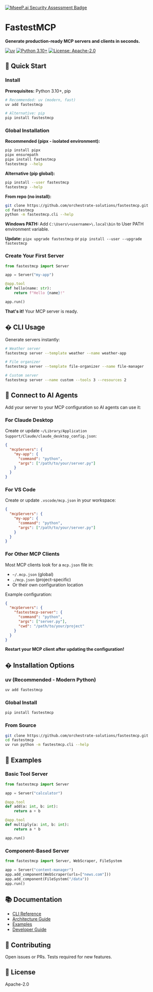 [![MseeP.ai Security Assessment Badge](https://mseep.net/pr/orchestrate-solutions-fastestmcp-badge.png)](https://mseep.ai/app/orchestrate-solutions-fastestmcp)


# FastestMCP

**Generate production-ready MCP servers and clients in seconds.**

[![uv](https://img.shields.io/badge/⚡_uv-Recommended-blue)](https://github.com/astral-sh/uv)
[![Python 3.10+](https://img.shields.io/badge/python-3.10+-blue.svg)](https://www.python.org/downloads/)
[![License: Apache-2.0](https://img.shields.io/badge/License-Apache%202.0-yellow.svg)](https://opensource.org/licenses/Apache-2.0)

## 👋 Quick Start

### Install

**Prerequisites:** Python 3.10+, pip

```bash
# Recommended: uv (modern, fast)
uv add fastestmcp

# Alternative: pip
pip install fastestmcp
```

### Global Installation

**Recommended (pipx - isolated environment):**
```bash
pip install pipx
pipx ensurepath
pipx install fastestmcp
fastestmcp --help
```

**Alternative (pip global):**
```bash
pip install --user fastestmcp
fastestmcp --help
```

**From repo (no install):**
```bash
git clone https://github.com/orchestrate-solutions/fastestmcp.git
cd fastestmcp
python -m fastestmcp.cli --help
```

**Windows PATH:** Add `C:\Users\<username>\.local\bin` to User PATH environment variable.

**Update:** `pipx upgrade fastestmcp` or `pip install --user --upgrade fastestmcp`


### Create Your First Server
```python
from fastestmcp import Server

app = Server("my-app")

@app.tool
def hello(name: str):
    return f"Hello {name}!"

app.run()
```

**That's it!** Your MCP server is ready.

## �️ CLI Usage

Generate servers instantly:

```bash
# Weather server
fastestmcp server --template weather --name weather-app

# File organizer
fastestmcp server --template file-organizer --name file-manager

# Custom server
fastestmcp server --name custom --tools 3 --resources 2
```

## 🔗 Connect to AI Agents

Add your server to your MCP configuration so AI agents can use it:

### For Claude Desktop

Create or update `~/Library/Application Support/Claude/claude_desktop_config.json`:

```json
{
  "mcpServers": {
    "my-app": {
      "command": "python",
      "args": ["/path/to/your/server.py"]
    }
  }
}
```

### For VS Code

Create or update `.vscode/mcp.json` in your workspace:

```json
{
  "mcpServers": {
    "my-app": {
      "command": "python",
      "args": ["/path/to/your/server.py"]
    }
  }
}
```

### For Other MCP Clients

Most MCP clients look for a `mcp.json` file in:
- `~/.mcp.json` (global)
- `./mcp.json` (project-specific)
- Or their own configuration location

Example configuration:
```json
{
  "mcpServers": {
    "fastestmcp-server": {
      "command": "python",
      "args": ["server.py"],
      "cwd": "/path/to/your/project"
    }
  }
}
```

**Restart your MCP client after updating the configuration!**

## � Installation Options

### uv (Recommended - Modern Python)
```bash
uv add fastestmcp
```

### Global Install
```bash
pip install fastestmcp
```

### From Source
```bash
git clone https://github.com/orchestrate-solutions/fastestmcp.git
cd fastestmcp
uv run python -m fastestmcp.cli --help
```

## 🎨 Examples

### Basic Tool Server
```python
from fastestmcp import Server

app = Server("calculator")

@app.tool
def add(a: int, b: int):
    return a + b

@app.tool
def multiply(a: int, b: int):
    return a * b

app.run()
```

### Component-Based Server
```python
from fastestmcp import Server, WebScraper, FileSystem

app = Server("content-manager")
app.add_component(WebScraper(urls=["news.com"]))
app.add_component(FileSystem("/data"))
app.run()
```

## 📚 Documentation

- [CLI Reference](docs/cli/cli-cheatsheet.md)
- [Architecture Guide](docs/architecture/)
- [Examples](docs/examples/)
- [Developer Guide](docs/developer/)

## 🤝 Contributing

Open issues or PRs. Tests required for new features.

## 📄 License

Apache-2.0

